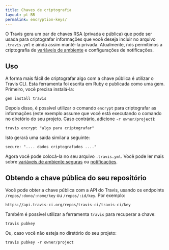 ```yaml
---
title: Chaves de criptografia
layout: pt-BR
permalink: encryption-keys/
---
```


O Travis gera um par de chaves RSA (privada e pública) que pode ser usada para criptografar informações que você deseja incluir no arquivo `.travis.yml` e ainda assim mantê-la privada. Atualmente, nós permitimos a criptografia de [variáveis de ambiente](/pt-BR/user/build-configuration/#Secure-environment-variables) e configurações de notificações.

## Uso

A forma mais fácil de criptografar algo com a chave pública é utilizar o Travis CLI. 
Esta ferramenta foi escrita em Ruby e publicada como uma gem. Primeiro, você precisa instalá-la:

    gem install travis

Depois disso, é possível utilizar o comando `encrypt` para criptografar as informações (este exemplo assume que você está executando o comando no diretório do seu projeto. Caso contrário, adicione `-r owner/project`):

    travis encrypt "algo para criptografar"

Isto gerará uma saída similar a seguinte:

    secure: ".... dados criptografados ...."

Agora você pode colocá-la no seu arquivo `.travis.yml`. Você pode ler mais sobre [variáveis de ambiente seguras](/pt-BR/user/build-configuration/#Variáveis-de-ambiente-seguras) ou [notificações](/pt-BR/docs/user/notifications).

## Obtendo a chave pública do seu repositório

Você pode obter a chave pública com a API do Travis, usando os endpoints `/repos/:dono/:nome/key` ou `/repos/:id/key`. Por exemplo:

    https://api.travis-ci.org/repos/travis-ci/travis-ci/key

Também é possível utilizar a ferramenta `travis` para recuperar a chave:

    travis pubkey

Ou, caso você não esteja no diretório do seu projeto:

    travis pubkey -r owner/project
